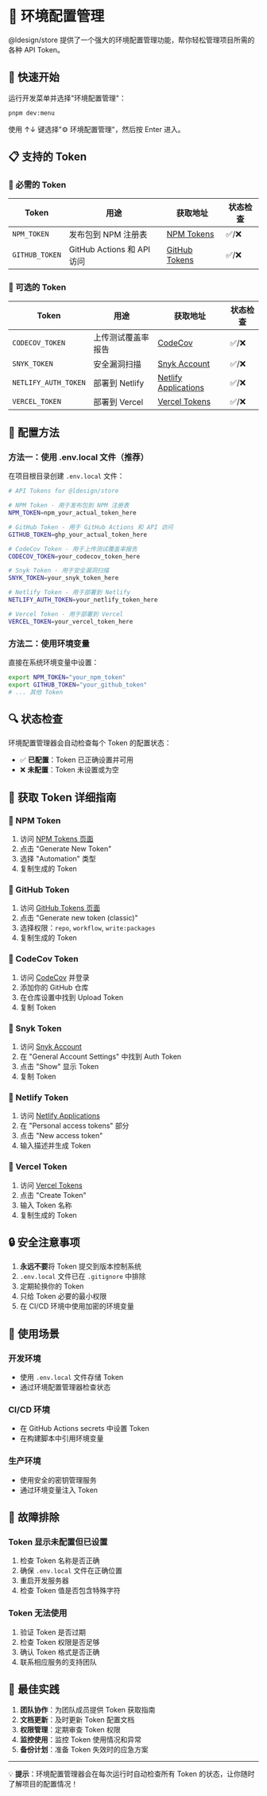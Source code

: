 # 🔧 环境配置管理

@ldesign/store 提供了一个强大的环境配置管理功能，帮你轻松管理项目所需的各种 API Token。

## 🚀 快速开始

运行开发菜单并选择"环境配置管理"：

```bash
pnpm dev:menu
```

使用 ↑↓ 键选择"⚙️ 环境配置管理"，然后按 Enter 进入。

## 📋 支持的 Token

### 🔧 必需的 Token

| Token          | 用途                       | 获取地址                                            | 状态检查 |
| -------------- | -------------------------- | --------------------------------------------------- | -------- |
| `NPM_TOKEN`    | 发布包到 NPM 注册表        | [NPM Tokens](https://www.npmjs.com/settings/tokens) | ✅/❌    |
| `GITHUB_TOKEN` | GitHub Actions 和 API 访问 | [GitHub Tokens](https://github.com/settings/tokens) | ✅/❌    |

### 🔧 可选的 Token

| Token                | 用途               | 获取地址                                                          | 状态检查 |
| -------------------- | ------------------ | ----------------------------------------------------------------- | -------- |
| `CODECOV_TOKEN`      | 上传测试覆盖率报告 | [CodeCov](https://codecov.io/)                                    | ✅/❌    |
| `SNYK_TOKEN`         | 安全漏洞扫描       | [Snyk Account](https://app.snyk.io/account)                       | ✅/❌    |
| `NETLIFY_AUTH_TOKEN` | 部署到 Netlify     | [Netlify Applications](https://app.netlify.com/user/applications) | ✅/❌    |
| `VERCEL_TOKEN`       | 部署到 Vercel      | [Vercel Tokens](https://vercel.com/account/tokens)                | ✅/❌    |

## 📝 配置方法

### 方法一：使用 .env.local 文件（推荐）

在项目根目录创建 `.env.local` 文件：

```bash
# API Tokens for @ldesign/store

# NPM Token - 用于发布包到 NPM 注册表
NPM_TOKEN=npm_your_actual_token_here

# GitHub Token - 用于 GitHub Actions 和 API 访问
GITHUB_TOKEN=ghp_your_actual_token_here

# CodeCov Token - 用于上传测试覆盖率报告
CODECOV_TOKEN=your_codecov_token_here

# Snyk Token - 用于安全漏洞扫描
SNYK_TOKEN=your_snyk_token_here

# Netlify Token - 用于部署到 Netlify
NETLIFY_AUTH_TOKEN=your_netlify_token_here

# Vercel Token - 用于部署到 Vercel
VERCEL_TOKEN=your_vercel_token_here
```

### 方法二：使用环境变量

直接在系统环境变量中设置：

```bash
export NPM_TOKEN="your_npm_token"
export GITHUB_TOKEN="your_github_token"
# ... 其他 Token
```

## 🔍 状态检查

环境配置管理器会自动检查每个 Token 的配置状态：

- ✅ **已配置**：Token 已正确设置并可用
- ❌ **未配置**：Token 未设置或为空

## 📖 获取 Token 详细指南

### 🔧 NPM Token

1. 访问 [NPM Tokens 页面](https://www.npmjs.com/settings/tokens)
2. 点击 "Generate New Token"
3. 选择 "Automation" 类型
4. 复制生成的 Token

### 🔧 GitHub Token

1. 访问 [GitHub Tokens 页面](https://github.com/settings/tokens)
2. 点击 "Generate new token (classic)"
3. 选择权限：`repo`, `workflow`, `write:packages`
4. 复制生成的 Token

### 🔧 CodeCov Token

1. 访问 [CodeCov](https://codecov.io/) 并登录
2. 添加你的 GitHub 仓库
3. 在仓库设置中找到 Upload Token
4. 复制 Token

### 🔧 Snyk Token

1. 访问 [Snyk Account](https://app.snyk.io/account)
2. 在 "General Account Settings" 中找到 Auth Token
3. 点击 "Show" 显示 Token
4. 复制 Token

### 🔧 Netlify Token

1. 访问 [Netlify Applications](https://app.netlify.com/user/applications)
2. 在 "Personal access tokens" 部分
3. 点击 "New access token"
4. 输入描述并生成 Token

### 🔧 Vercel Token

1. 访问 [Vercel Tokens](https://vercel.com/account/tokens)
2. 点击 "Create Token"
3. 输入 Token 名称
4. 复制生成的 Token

## 🔒 安全注意事项

1. **永远不要**将 Token 提交到版本控制系统
2. `.env.local` 文件已在 `.gitignore` 中排除
3. 定期轮换你的 Token
4. 只给 Token 必要的最小权限
5. 在 CI/CD 环境中使用加密的环境变量

## 🎯 使用场景

### 开发环境

- 使用 `.env.local` 文件存储 Token
- 通过环境配置管理器检查状态

### CI/CD 环境

- 在 GitHub Actions secrets 中设置 Token
- 在构建脚本中引用环境变量

### 生产环境

- 使用安全的密钥管理服务
- 通过环境变量注入 Token

## 🚨 故障排除

### Token 显示未配置但已设置

1. 检查 Token 名称是否正确
2. 确保 `.env.local` 文件在正确位置
3. 重启开发服务器
4. 检查 Token 值是否包含特殊字符

### Token 无法使用

1. 验证 Token 是否过期
2. 检查 Token 权限是否足够
3. 确认 Token 格式是否正确
4. 联系相应服务的支持团队

## 🎉 最佳实践

1. **团队协作**：为团队成员提供 Token 获取指南
2. **文档更新**：及时更新 Token 配置文档
3. **权限管理**：定期审查 Token 权限
4. **监控使用**：监控 Token 使用情况和异常
5. **备份计划**：准备 Token 失效时的应急方案

---

💡 **提示**：环境配置管理器会在每次运行时自动检查所有 Token 的状态，让你随时了解项目的配置情况！
